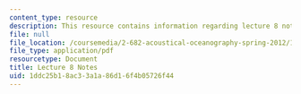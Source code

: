 ```yaml
---
content_type: resource
description: This resource contains information regarding lecture 8 notes.
file: null
file_location: /coursemedia/2-682-acoustical-oceanography-spring-2012/1ddc25b18ac33a1a86d16f4b05726f44_MIT2_682S12_lec08.pdf
file_type: application/pdf
resourcetype: Document
title: Lecture 8 Notes
uid: 1ddc25b1-8ac3-3a1a-86d1-6f4b05726f44
---
```

